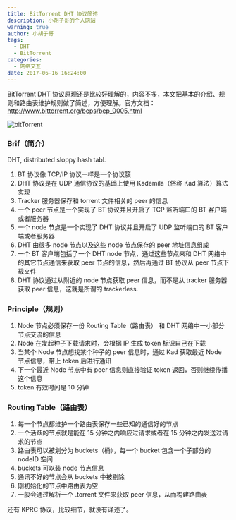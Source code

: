 ```yaml
---
title: BitTorrent DHT 协议简述
description: 小胡子哥的个人网站
warning: true
author: 小胡子哥
tags:
  - DHT
  - BitTorrent
categories:
  - 网络交互
date: 2017-06-16 16:24:00
---
```

BitTorrent DHT 协议原理还是比较好理解的，内容不多，本文把基本的介绍、规则和路由表维护规则做了简述，方便理解。官方文档：<http://www.bittorrent.org/beps/bep_0005.html>

![bitTorrent](http://www.barretlee.com/blogimgs/2017/06/16/6c0378f8gy1fgn4e4xjodj20rs0flaap.jpg)<!--<source src="http://ww1.sinaimg.cn/large/6c0378f8gy1fgn4e4xjodj20rs0flaap.jpg">-->

<!--more-->


### Brif（简介）

DHT, distributed sloppy hash tabl.

1. BT 协议像 TCP/IP 协议一样是一个协议簇
2. DHT 协议是在 UDP 通信协议的基础上使用 Kademila（俗称 Kad 算法）算法实现
3. Tracker 服务器保存和 torrent 文件相关的 peer 的信息
4. 一个 peer 节点是一个实现了 BT 协议并且开启了 TCP 监听端口的 BT 客户端或者服务器
5. 一个 node 节点是一个实现了 DHT 协议并且开启了 UDP 监听端口的 BT 客户端或者服务器
6. DHT 由很多 node 节点以及这些 node 节点保存的 peer 地址信息组成
7. 一个 BT 客户端包括了一个 DHT node 节点，通过这些节点来和 DHT 网络中的其它节点通信来获取 peer 节点的信息，然后再通过 BT 协议从 peer 节点下载文件
8. DHT 协议通过从附近的 node 节点获取 peer 信息，而不是从 tracker 服务器获取 peer 信息，这就是所谓的 trackerless.


### Principle（规则）

1. Node 节点必须保存一份 Routing Table（路由表） 和 DHT 网络中一小部分节点交流的信息
2. Node 在发起种子下载请求时，会根据 IP 生成 token 标识自己在下载
2. 当某个 Node 节点想找某个种子的 peer 信息时，通过 Kad 获取最近 Node 节点信息，带上 token 后进行通讯
3. 下一个最近 Node 节点中有 peer 信息则直接验证 token 返回，否则继续传播这个信息
4. token 有效时间是 10 分钟


### Routing Table（路由表）

1. 每一个节点都维护一个路由表保存一些已知的通信好的节点
2. 一个活跃的节点就是能在 15 分钟之内响应过请求或者在 15 分钟之内发送过请求的节点
3. 路由表可以被划分为 buckets（桶），每一个 bucket 包含一个子部分的 nodeID 空间
4. buckets 可以装 node 节点信息
5. 通讯不好的节点会从 buckets 中被剔除
6. 刚初始化的节点中路由表为空
7. 一般会通过解析一个 .torrent 文件来获取 peer 信息，从而构建路由表

还有 KPRC 协议，比较细节，就没有详述了。
